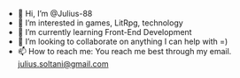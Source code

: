 - 👋 Hi, I’m @Julius-88
- 👀 I’m interested in games, LitRpg, technology
- 🌱 I’m currently learning Front-End Development
- 💞️ I’m looking to collaborate on anything I can help with =)
- 📫 How to reach me: You reach me best through my email. julius.soltani@gmail.com

<!---
Julius-88/Julius-88 is a ✨ special ✨ repository because its `README.md` (this file) appears on your GitHub profile.
You can click the Preview link to take a look at your changes.
--->
